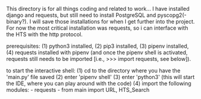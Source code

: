 This directory is for all things coding and related to work...
I have installed django and requests, but still need to install PostgreSQL and pyscopg2(-binary?).  I will save those installations for when I get further into the project.  For now the most critical installation was requests, so i can interface with the HTS with the http protocol.

prerequisites: (1) python3 installed, (2) pip3 installed, (3) pipenv installed, (4) requests installed with pipenv (and once the pipenv shell is activated, requests still needs to be imported [i.e., >>> import requests, see below]).

to start the interactive shell:
(1) cd to the directory where you have the 'main.py' file saved
(2) enter 'pipenv shell'
(3) enter 'python3' (this will start the IDE, where you can play around with the code)
(4) import the following modules:
	- requests
	- from main import URL, HTS_Search